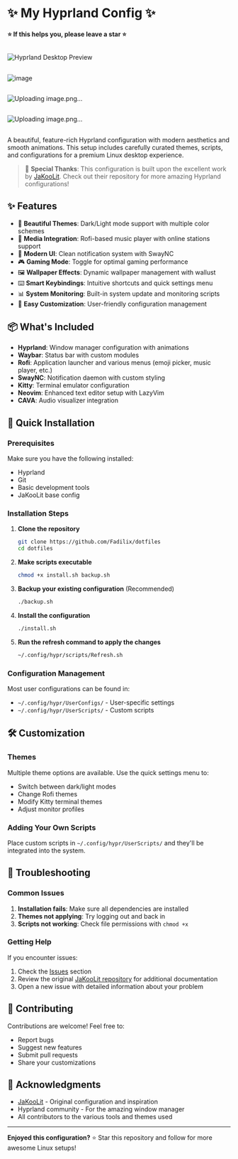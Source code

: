 # ✨ My Hyprland Config ✨
#### ⭐ If this helps you, please leave a star ⭐

## 
![Hyprland Desktop Preview](https://github.com/user-attachments/assets/2e9e4f0a-e1d2-4e95-8371-1e8859d48257)
##
![image](https://github.com/user-attachments/assets/1ce650b2-9e54-4f30-959a-778eaabe8939)
##
![Uploading image.png…]()
##
![Uploading image.png…]()
##

A beautiful, feature-rich Hyprland configuration with modern aesthetics and smooth animations. This setup includes carefully curated themes, scripts, and configurations for a premium Linux desktop experience.

> 🙏 **Special Thanks**: This configuration is built upon the excellent work by [JaKooLit](https://github.com/JaKooLit). Check out their repository for more amazing Hyprland configurations!

## ✨ Features

- 🎨 **Beautiful Themes**: Dark/Light mode support with multiple color schemes
- 🎵 **Media Integration**: Rofi-based music player with online stations support
- 📱 **Modern UI**: Clean notification system with SwayNC
- 🎮 **Gaming Mode**: Toggle for optimal gaming performance
- 🖼️ **Wallpaper Effects**: Dynamic wallpaper management with wallust
- ⌨️ **Smart Keybindings**: Intuitive shortcuts and quick settings menu
- 📊 **System Monitoring**: Built-in system update and monitoring scripts
- 🔧 **Easy Customization**: User-friendly configuration management

## 📦 What's Included

- **Hyprland**: Window manager configuration with animations
- **Waybar**: Status bar with custom modules
- **Rofi**: Application launcher and various menus (emoji picker, music player, etc.)
- **SwayNC**: Notification daemon with custom styling
- **Kitty**: Terminal emulator configuration
- **Neovim**: Enhanced text editor setup with LazyVim
- **CAVA**: Audio visualizer integration

## 🚀 Quick Installation

### Prerequisites
Make sure you have the following installed:
- Hyprland
- Git
- Basic development tools
- JaKooLit base config

### Installation Steps

1. **Clone the repository**
   ```bash
   git clone https://github.com/Fadilix/dotfiles
   cd dotfiles
   ```

2. **Make scripts executable**
   ```bash
   chmod +x install.sh backup.sh
   ```

3. **Backup your existing configuration** (Recommended)
   ```bash
   ./backup.sh
   ```

4. **Install the configuration**
   ```bash
   ./install.sh
   ```

5. **Run the refresh command to apply the changes**
   ```bash
   ~/.config/hypr/scripts/Refresh.sh
   ```

### Configuration Management

Most user configurations can be found in:
- `~/.config/hypr/UserConfigs/` - User-specific settings
- `~/.config/hypr/UserScripts/` - Custom scripts

## 🛠️ Customization

### Themes
Multiple theme options are available. Use the quick settings menu to:
- Switch between dark/light modes
- Change Rofi themes
- Modify Kitty terminal themes
- Adjust monitor profiles

### Adding Your Own Scripts
Place custom scripts in `~/.config/hypr/UserScripts/` and they'll be integrated into the system.

## 🔧 Troubleshooting

### Common Issues

1. **Installation fails**: Make sure all dependencies are installed
2. **Themes not applying**: Try logging out and back in
3. **Scripts not working**: Check file permissions with `chmod +x`

### Getting Help

If you encounter issues:
1. Check the [Issues](https://github.com/Fadilix/dotfiles/issues) section
2. Review the original [JaKooLit repository](https://github.com/JaKooLit) for additional documentation
3. Open a new issue with detailed information about your problem

## 🤝 Contributing

Contributions are welcome! Feel free to:
- Report bugs
- Suggest new features
- Submit pull requests
- Share your customizations

## 🌟 Acknowledgments

- [JaKooLit](https://github.com/JaKooLit) - Original configuration and inspiration
- Hyprland community - For the amazing window manager
- All contributors to the various tools and themes used

---

**Enjoyed this configuration?** ⭐ Star this repository and follow for more awesome Linux setups!

